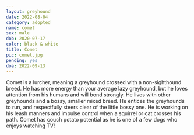 ```yaml
---
layout: greyhound
date: 2022-08-04
category: adopted
name: comet
sex: male
dob: 2020-07-17
color: black & white
title: Comet
pic: comet.jpg
pending: yes
doa: 2022-09-13
---
```


Comet is a lurcher, meaning a greyhound crossed with a non-sighthound breed.  He has more energy than your average lazy greyhound, but he loves attention from his humans and will bond strongly. He lives with other greyhounds and a bossy, smaller mixed breed. He entices the greyhounds to run, and respectfully steers clear of the little bossy one. He is working on his leash manners and impulse control when a squirrel or cat crosses his path. Comet has couch potato potential as he is one of a few dogs who enjoys watching TV! 
